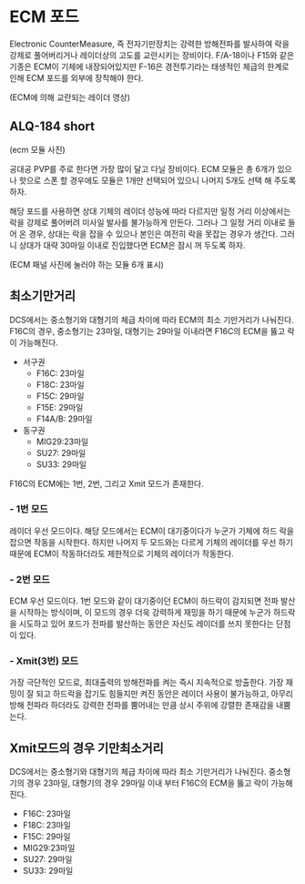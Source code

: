 # ECM 포드
Electronic CounterMeasure, 즉 전자기만장치는 강력한 방해전파를 발사하여 락을 강제로 풀어버리거나 레이더상의 고도를 교란시키는 장비이다.
F/A-18이나 F15와 같은 기종은 ECM이 기체에 내장되어있지만 F-16은 경전투기라는 태생적인 체급의 한계로 인해 ECM 포드를 외부에 장착해야 한다.

(ECM에 의해 교란되는 레이더 영상)

## ALQ-184 short


(ecm 모듈 사진)


공대공 PVP를 주로 한다면 가장 많이 달고 다닐 장비이다.
ECM 모듈은 총 6개가 있으나 핫으로 스폰 할 경우에도 모듈은 1개만 선택되어 있으니 나머지 5개도 선택 해 주도록 하자.

해당 포드를 사용하면 상대 기체의 레이더 성능에 따라 다르지만 일정 거리 이상에서는 락을 강제로 풀어버려 미사일 발사를 불가능하게 만든다. 그러나 그 일정 거리 이내로 들어 온 경우, 상대는 락을 잡을 수 있으나 본인은 여전히 락을 못잡는 경우가 생간다. 그러니 상대가 대략 30마일 이내로 진입했다면 ECM은 잠시 꺼 두도록 하자.


(ECM 패널 사진에 눌러야 하는 모듈 6개 표시)

## 최소기만거리



DCS에서는 중소형기와 대형기의 체급 차이에 따라 ECM의 최소 기만거리가 나눠진다. F16C의 경우, 중소형기는 23마일, 대형기는 29마일 이내라면 F16C의 ECM을 뚫고 락이 가능해진다.


* 서구권
  * F16C: 23마일
  * F18C: 23마일
  * F15C: 29마일
  * F15E: 29마일
  * F14A/B: 29마일
* 동구권
  * MIG29:23마일
  * SU27: 29마일
  * SU33: 29마일


F16C의 ECM에는 1번, 2번, 그리고 Xmit 모드가 존재한다.


### - 1번 모드
레이더 우선 모드이다. 해당 모드에서는 ECM이 대기중이다가 누군가 기체에 하드 락을 잡으면 작동을 시작한다. 하지만 나머지 두 모드와는 다르게 기체의 레이더를 우선 하기 때문에 ECM이 작동하더라도 제한적으로 기체의 레이더가 작동한다.
### - 2번 모드
ECM 우선 모드이다. 1번 모드와 같이 대기중이던 ECM이 하드락이 감지되면 전파 발산을 시작하는 방식이며, 이 모드의 경우 더욱 강력하게 재밍을 하기 때문에 누군가 하드락을 시도하고 있어 포드가 전파를 발산하는 동안은 자신도 레이더를 쓰지 못한다는 단점이 있다.
### - Xmit(3번) 모드
가장 극단적인 모드로, 최대출력의 방해전파를 켜는 즉시 지속적으로 방출한다. 가장 재밍이 잘 되고 하드락을 잡기도 힘들지만 켜진 동안은 레이더 사용이 불가능하고, 아무리 방해 전파라 하더라도 강력한 전파를 뿜어내는 만큼 상시 주위에 강렬한 존재감을 내뿜는다.



## Xmit모드의 경우 기만최소거리



DCS에서는 중소형기와 대형기의 체급 차이에 따라 최소 기만거리가 나눠진다. 중소형기의 경우 23마일, 대형기의 경우 29마일 이내 부터 F16C의 ECM을 뚫고 락이 가능해진다.

*  F16C: 23마일
*  F18C: 23마일
*  F15C: 29마일
*  MIG29:23마일
*  SU27: 29마일
*  SU33: 29마일
